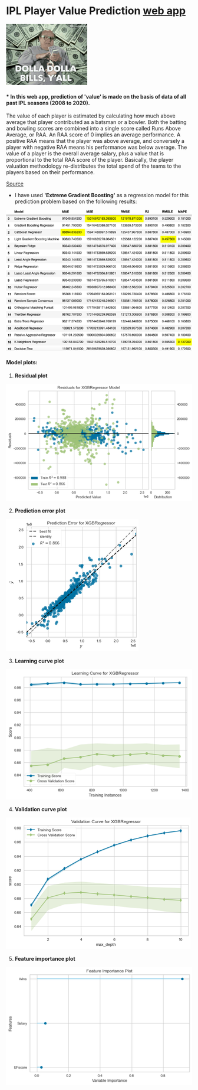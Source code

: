 # IPL Player Value Prediction [web app](https://ipl-player-value-pred-app.herokuapp.com/)

![money gif][logo]

[logo]: https://github.com/adityarc19/IPL-player-value-prediction/blob/main/images/tenor.gif

#### * In this web app, prediction of 'value' is made on the basis of data of all past IPL seasons (2008 to 2020).
The value of each player is estimated by calculating how much above average that player contributed as a batsman or a bowler. Both the batting and bowling scores are combined into a single score called Runs Above Average, or RAA. An RAA score of 0 implies an average performance. A positive RAA means that the player was above average, and conversely a player with negative RAA means his performance was below average. 
The value of a player is the overall average salary, plus a value that is proportional to the total RAA score of the player. Basically, the player valuation methodology re-distributes the total spend of the teams to the players based on their performance.

[Source](http://www.cricmetric.com/blog/2015/05/how-much-was-each-player-actually-worth-in-ipl-2015/)

* I have used **'Extreme Gradient Boosting'** as a regression model for this prediction problem based on the following results: 

![metrics][m]

[m]: https://github.com/adityarc19/IPL-player-value-prediction/blob/main/images/models.png?raw=true

#### Model plots:

 1. **Residual plot**
 
![rp][a]

[a]: https://github.com/adityarc19/IPL-player-value-prediction/blob/main/images/res-plot.png?raw=true

2. **Prediction error plot**

![pe][b]

[b]: https://github.com/adityarc19/IPL-player-value-prediction/blob/main/images/pred-error-plot.png?raw=true

3. **Learning curve plot**

![lc_plot][e]

[e]: https://github.com/adityarc19/IPL-player-value-prediction/blob/main/images/learning-curve.png?raw=true

4. **Validation curve plot**

![vc_plot][f]

[f]: https://github.com/adityarc19/IPL-player-value-prediction/blob/main/images/valid-curve.png?raw=true

5. **Feature importance plot**

![ft_plot][g]

[g]: https://github.com/adityarc19/IPL-player-value-prediction/blob/main/images/feature-imp.png?raw=true
